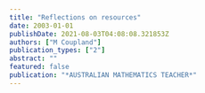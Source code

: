 ```yaml
---
title: "Reflections on resources"
date: 2003-01-01
publishDate: 2021-08-03T04:08:08.321853Z
authors: ["M Coupland"]
publication_types: ["2"]
abstract: ""
featured: false
publication: "*AUSTRALIAN MATHEMATICS TEACHER*"
---
```


